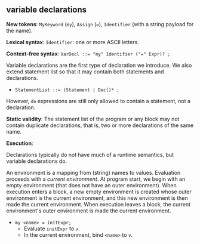 ## variable declarations

**New tokens**: `MyKeyword` (`my`), `Assign` (`=`), `Identifier` (with a string
payload for the name).

**Lexical syntax**: `Identifier`: one or more ASCII letters.

**Context-free syntax**: `VarDecl ::= "my" Identifier ("=" Expr)? ;`

Variable declarations are the first type of declaration we introduce. We also
extend statement list so that it may contain both statements and declarations.

* `StatementList ::= (Statement | Decl)* ;`

However, `do` expressions are still only allowed to contain a statement, not a
declaration.

**Static validity**: The statement list of the program or any block may not
contain duplicate declarations, that is, two or more declarations of the same
name.

**Execution**:

Declarations typically do not have much of a runtime semantics, but variable
declarations do.

An environment is a mapping from (string) names to values. Evaluation proceeds
with a _current environment_. At program start, we begin with an empty
environment (that does not have an outer environment). When execution enters
a block, a new empty environment is created whose outer environment is the
current environment, and this new environment is then made the current
environment. When execution leaves a block, the current environment's outer
environment is made the current environment.

* `my <name> = initExpr;`
    * Evaluate `initExpr` to `v`.
    * In the current environment, bind `<name>` to `v`.

